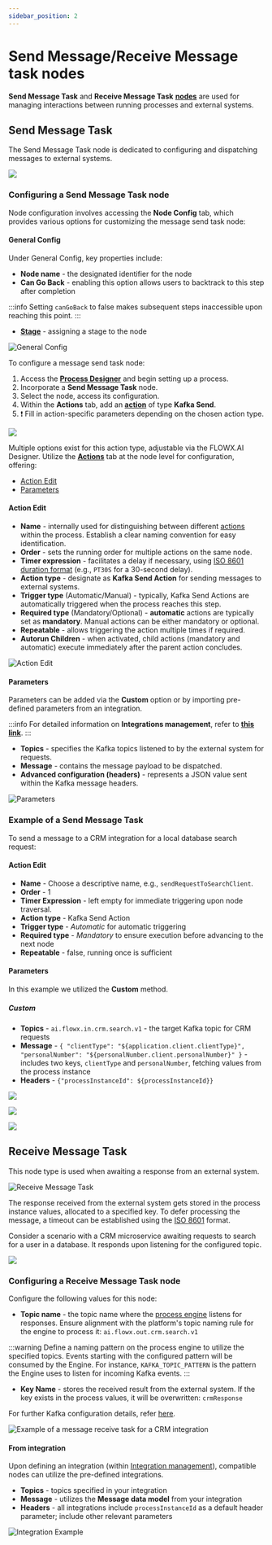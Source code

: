 ```yaml
---
sidebar_position: 2
---
```

# Send Message/Receive Message task nodes

**Send Message Task** and **Receive Message Task** [**nodes**](../../terms/flowx-node) are used for managing interactions between running processes and external systems.

## Send Message Task

The Send Message Task node is dedicated to configuring and dispatching messages to external systems.

![](https://s3.eu-west-1.amazonaws.com/docx.flowx.ai/3.5/send_message_task.png#center)

### Configuring a Send Message Task node

Node configuration involves accessing the **Node Config** tab, which provides various options for customizing the message send task node:

#### General Config

Under General Config, key properties include:

- **Node name** - the designated identifier for the node
- **Can Go Back** - enabling this option allows users to backtrack to this step after completion

:::info
Setting `canGoBack` to false makes subsequent steps inaccessible upon reaching this point.
:::

- [**Stage**](../../platform-deep-dive/plugins/custom-plugins/task-management/using-stages.md) - assigning a stage to the node

![General Config](https://s3.eu-west-1.amazonaws.com/docx.flowx.ai/3.5/message_send_task_action_new.png)

To configure a message send task node:

1. Access the [**Process Designer**](../../terms/flowx-process-designer) and begin setting up a process.
2. Incorporate a **Send Message Task** node.
3. Select the node, access its configuration.
4. Within the **Actions** tab, add an [**action**](../../terms/flowx-actions) of type **Kafka Send**.
5. :exclamation: Fill in action-specific parameters depending on the chosen action type.

![](https://s3.eu-west-1.amazonaws.com/docx.flowx.ai/3.5/message_send_node_new.gif)

Multiple options exist for this action type, adjustable via the FLOWX.AI Designer. Utilize the [**Actions**](../../terms/flowx-actions) tab at the node level for configuration, offering:

- [Action Edit](#action-edit)
- [Parameters](#parameters)

#### Action Edit

- **Name** - internally used for distinguishing between different [actions](../actions/actions.md) within the process. Establish a clear naming convention for easy identification.
- **Order** - sets the running order for multiple actions on the same node.
- **Timer expression** - facilitates a delay if necessary, using [ISO 8601 duration format](./timer-events/timer-expressions.md#iso-8601) (e.g., `PT30S` for a 30-second delay).
- **Action type** - designate as **Kafka Send Action** for sending messages to external systems.
- **Trigger type** (Automatic/Manual) - typically, Kafka Send Actions are automatically triggered when the process reaches this step.
- **Required type** (Mandatory/Optional) - **automatic** actions are typically set as **mandatory**. Manual actions can be either mandatory or optional.
- **Repeatable** - allows triggering the action multiple times if required.
- **Autorun Children** - when activated, child actions (mandatory and automatic) execute immediately after the parent action concludes.

![Action Edit](https://s3.eu-west-1.amazonaws.com/docx.flowx.ai/building-blocks/node/message_send_action_edit.png)

#### Parameters

Parameters can be added via the **Custom** option or by importing pre-defined parameters from an integration.

:::info
For detailed information on **Integrations management**, refer to [<u>**this link**</u>](../../platform-deep-dive/core-components/core-extensions/integration-management).
:::

- **Topics** - specifies the Kafka topics listened to by the external system for requests.
- **Message** - contains the message payload to be dispatched.
- **Advanced configuration (headers)** - represents a JSON value sent within the Kafka message headers.

![Parameters](https://s3.eu-west-1.amazonaws.com/docx.flowx.ai/3.5/message_send_parameters.png)

### Example of a Send Message Task

To send a message to a CRM integration for a local database search request:

#### Action Edit

- **Name** - Choose a descriptive name, e.g., `sendRequestToSearchClient`.
- **Order** - 1
- **Timer Expression** - left empty for immediate triggering upon node traversal.
- **Action type** - Kafka Send Action
- **Trigger type** - _Automatic_ for automatic triggering
- **Required type** - _Mandatory_ to ensure execution before advancing to the next node
- **Repeatable** - false, running once is sufficient


#### **Parameters**

In this example we utilized the **Custom** method.

##### Custom

- **Topics** - `ai.flowx.in.crm.search.v1` - the target Kafka topic for CRM requests
- **Message** - `{ "clientType": "${application.client.clientType}", "personalNumber": "${personalNumber.client.personalNumber}" }` - includes two keys, `clientType` and `personalNumber`, fetching values from the process instance
- **Headers** - `{"processInstanceId": ${processInstanceId}}`


![](https://s3.eu-west-1.amazonaws.com/docx.flowx.ai/building-blocks/node/message_send_param1.png)

![](https://s3.eu-west-1.amazonaws.com/docx.flowx.ai/building-blocks/node/message_send_param2.png)

![](https://s3.eu-west-1.amazonaws.com/docx.flowx.ai/building-blocks/node/message_send_param3.png)

## Receive Message Task

This node type is used when awaiting a response from an external system.

![Receive Message Task](https://s3.eu-west-1.amazonaws.com/docx.flowx.ai/3.5/receive_message_task.png#center)

The response received from the external system gets stored in the process instance values, allocated to a specified key. To defer processing the message, a timeout can be established using the [ISO 8601](./timer-events/timer-expressions.md#iso-8601) format.

Consider a scenario with a CRM microservice awaiting requests to search for a user in a database. It responds upon listening for the configured topic.

![](https://s3.eu-west-1.amazonaws.com/docx.flowx.ai/3.5/message_receive_example_new.png)

### Configuring a Receive Message Task node

Configure the following values for this node:

- **Topic name** - the topic name where the [process engine](../../platform-deep-dive/core-components/flowx-engine.md) listens for responses. Ensure alignment with the platform's topic naming rule for the engine to process it: `ai.flowx.out.crm.search.v1`

:::warning
Define a naming pattern on the process engine to utilize the specified topics. Events starting with the configured pattern will be consumed by the Engine. For instance, `KAFKA_TOPIC_PATTERN` is the pattern the Engine uses to listen for incoming Kafka events.
:::

- **Key Name** - stores the received result from the external system. If the key exists in the process values, it will be overwritten: `crmResponse`

For further Kafka configuration details, refer [here](../../platform-setup-guides/flowx-engine-setup-guide/flowx-engine-setup-guide.md#configuring-kafka).

![Example of a message receive task for a CRM integration](https://s3.eu-west-1.amazonaws.com/docx.flowx.ai/3.5/message_receive_parameters.png)

#### From integration

Upon defining an integration (within [Integration management](../../platform-deep-dive/core-components/core-extensions/integration-management)), compatible nodes can utilize the pre-defined integrations.

- **Topics** - topics specified in your integration 
- **Message** - utilizes the **Message data model** from your integration
- **Headers** - all integrations include `processInstanceId` as a default header parameter; include other relevant parameters

![Integration Example](https://s3.eu-west-1.amazonaws.com/docx.flowx.ai/building-blocks/node/message_send_from_integr.gif)
